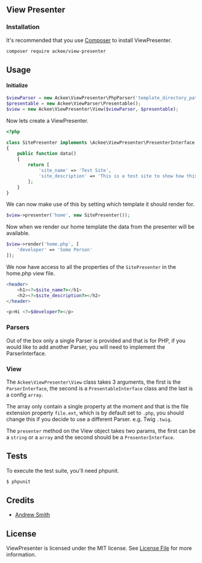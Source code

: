 ## View Presenter

### Installation

It's recommended that you use [Composer](https://getcomposer.org/) to install ViewPresenter.

```bash
composer require ackee/view-presenter
```

## Usage

#### Initialize

```php
$viewParser = new Ackee\ViewPresenter\PhpParser('template_directory_path');
$presentable = new Ackee\ViewParser\Presentable();
$view = new Ackee\ViewPresenter\View($viewParser, $presentable);
```

Now lets create a ViewPresenter.

```php
<?php

class SitePresenter implements \Ackee\ViewPresenter\PresenterInterface
{
    public function data()
    {
        return [
            'site_name' => 'Test Site',
            'site_description' => 'This is a test site to show how this works.'
        ];
    }
}
```

We can now make use of this by setting which template it should render for.

```php
$view->presenter('home', new SitePresenter());
```

Now when we render our home template the data from the presenter will be available.

```php
$view->render('home.php', [
    'developer' => 'Some Person'
]);
```

We now have access to all the properties of the `SitePresenter` in the home.php view file.

```php
<header>
    <h1><?=$site_name?></h1>
    <h2><?=$site_description?></h2>
</header>

<p>Hi <?=$developer?></p>
```

### Parsers

Out of the box only a single Parser is provided and that is for PHP, if you would like to add another Parser, you will need to implement the ParserInterface.

### View

The `Ackee\ViewPresenter\View` class takes 3 arguments, the first is the `ParserInterface`, the second is a `PresentableInterface` class and the last is a config `array`.

The array only contain a single property at the moment and that is the file extension property `file.ext`, which is by default set to `.php`, you should change this if you decide to use a different Parser. e.g. Twig `.twig`.

The `presenter` method on the View object takes two params, the first can be a `string` or a `array` and the second should be a `PresenterInterface`.

## Tests

To execute the test suite, you'll need phpunit.

```bash
$ phpunit
```

## Credits

- [Andrew Smith](https://github.com/silentworks)

## License

ViewPresenter is licensed under the MIT license. See [License File](LICENSE.md) for more information.